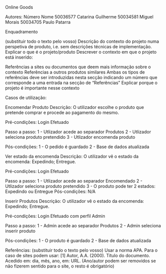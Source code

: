 Online Goods

Autores:
Número	Nome
50036577	Catarina Guilherme
50034581	Miguel Morais
50034705	Paulo Patarra

Enquadramento

 

(substituir todo o texto pelo vosso)
Descrição do contexto do projeto numa perspetiva de produto, i.e. sem descrições técnicas de implementação.
Explicar o que é o projeto/produto
Descrever o contexto em que o projeto está inserido:

Referências a sites ou documentos que deem mais informação sobre o contexto
Referências a outros produtos similares
Ambas os tipos de referências deve ser introduzidas nesta secção indicando um número que corresponde a uma entrada na secção de “Referências” Explicar porque o projeto é importante nesse contexto

Casos de utilização:

Encomendar Produto
Descrição: O utilizador escolhe o produto que pretende comprar e procede ao pagamento do mesmo.

Pré-condições:
Login Efetuado

Passo a passo:
1 - Utlizador acede ao separador Produtos
2 - Utlizador seleciona produto pretendido
3 - Utlizador encomenda produto

Pós-condições:
1 - O pedido é guardado
2 - Base de dados atualizada

Ver estado da encomenda
Descrição: O utilizador vê o estado da encomenda: Expedindo; Entregue.

Pré-condições:
Login Efetuado

Passo a passo:
1 - Utlizador acede ao separador Encomendado
2 - Utlizador seleciona produto pretendido
3 - O produto pode ter 2 estados: Expedindo ou Entregue 
Pós-condições:
N/A

Inserir Produtos
Descrição: O utilizador vê o estado da encomenda: Expedindo; Entregue.

Pré-condições:
Login Efetuado com perfil Admin

Passo a passo:
1 - Admin acede ao separador Produtos
2 - Admin seleciona inserir produto

Pós-condições:
1 - O produto é guardado
2 - Base de dados atualizada

Referências:
(substituir todo o texto pelo vosso)
Usar a norma APA. Para o caso de sites podem usar:
[1] Autor, A.A. (2000). Título do documento. Acedido em: dia, mês, ano, em: URL.
(Ano/autor podem ser removidos se não fizerem sentido para o site, o resto é obrigatório)